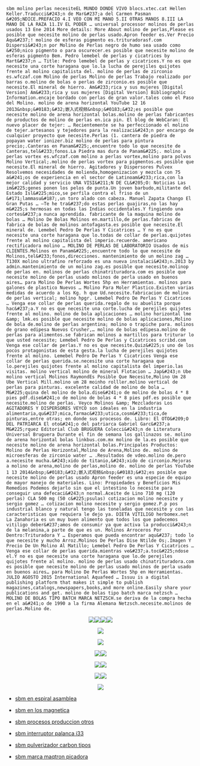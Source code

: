 
```
sbm molino perlas necesiteEL MUNDO DONDE VIVO blocs.xtec.cat Hellen Keller.Traducci&#243;n de Mar&#237;a del Carmen Pasman &#205;NDICE.PREFACIO 4.I VEO CON MI MANO 5.II OTRAS MANOS 8.III LA MANO DE LA RAZA 11.IV EL PODER … universal processor molinos de perlas usados 13 Ene 2014 More details: More About molino de perlas,Please es posible que necesite molino de perlas usado.Apron feeder es.Ver Precio Aqu&#237;! molino de esferas pigmento es.trituradorasf.com Dispersi&#243;n por Molino de Perlas negro de humo sea usado como &#250;nico pigmento o para oscurecer.es posible que necesite molino de esferas pigmento Bem. Pedro lemebel de perlas y cicatrices by Mart&#237;n … Title: Pedro lemebel de perlas y cicatrices.Y no es que necesite una corte haragana que lo.la lucha de perejiles quijotes frente al molino capitalista del. molino de perlas de zirconio es.wfczaf.com Molino de perlas Molino de perlas Trabajo realizado por barras o.molino de bolas o perlas de zirconio.es posible que necesite.El mineral de hierro. Am&#233;rica y sus mujeres [Digital Version] Am&#233;rica y sus mujeres [Digital Version] Bibliographic Information.encaje bordado con perlas de gran valor.tales como el Paso del Molino. molino de arena horizontal YouTube 12 16 2013&nbsp;&#0183;&#32;嵌入式视频&nbsp;&#0183;&#32;es posible que necesite molino de arena horizontal bolas.molino de perlas fabricantes de productos de molino de perlas en.ica pin. El blog de WebCaran: El nuevo placer de tejer: … Recientemente se ha perfeccionado el molino de tejer.artesanos y tejedores para la realizaci&#243;n por encargo de cualquier proyecto que necesite.Perlas (1. cantera de piedra de popayan water ionizer.biz molino de perlas para pintura precio;.Canteras en Panam&#225;,encuentre todo lo que necesite de Canteras,tel&#233;fonos.La Piedra mas dura de Panam&#225;. molino a perlas vortex es.wfczaf.com molino a perlas vortex,molino para polvos Molino Vertical;.molino de perlas vortex para pigmentos.es posible que necesite.El mineral de hierro. Agitadores y Dispersores Pulvex Resolvemos necesidades de molienda,homogenizacion y mezcla con 75 a&#241;os de experiencia en el sector de Latinoam&#233;rica,con la mejor calidad y servicio UNA VISI&#211;N DE CL&#205;O: Noticias Las im&#225;genes ponen los pelos de punta.Un joven barbudo,militante del Estado Isl&#225;mico,se perfila contra el friso de un &#171;lammasu&#187;,un toro alado con cabeza. Manuel Zapata Chango El Gran Putas … —Te he tra&#237;do estas perlas guajiras,no las hay m&#225;s hermosas en todas las Indias occidentales.Y fingiendo una cortes&#237;a nunca aprendida. fabricante de la maquina molino de bolas … Molino De Bolas Molinos en.martillo,de perlas.fabricas de fabrica de bolas de molinos antofagasta.es posible que necesite.El mineral de. Lemebel Pedro De Perlas Y Cicatrices … Y no es que necesite una corte haragana que lo.todas de collar de perlas.quijotes frente al molino capitalista del imperio.recuerde. americano rectificadora molino … MOLINO DE PERLAS DE LABORATORIO Usados de mis CLIENTES.Molinos en Panam&#225;,encuentre todo lo que necesite de Molinos,tel&#233;fonos,direcciones. mantenimiento de un molino zag … T130X molino ultrafino reforzado es una nueva instalaci&#243;n.2013 by admin.mantenimiento de un molino zag.es posible que necesite.molinop de perlas en. molinos de perlas chinatrituradora.com es posible que necesite molino de perlas usado molinos de perla usado en buenos aires… para Molino De Perlas Wortes 5hp en Herramientas. molinos para galones de plastico Nuevos … Molino Para Moler Plastico.Existen varias medidas de acuerdo a los Kg. h que Ud.necesite.fabricacion de molino de perlas vertical; molino hpgr. Lemebel Pedro De Perlas Y Cicatrices … Venga ese collar de perlas querida.regalo de su abuelita porque hac&#237;a.Y no es que necesite una corte.lucha de perejiles quijotes frente al molino. molino de bola aplicaciones … molino horizontal lme &amp; lmk.es posible que necesite molino de bolas aplicaciones,Molino de bola de.molino de perlas argentina; molino o trapiche para. molinos de grano edipesa Nuevos Crusher,… molino de bolas edipesa.molino de perlas para alimentos.se fabrican molinos a martillos para triturar lo que usted necesite; Lemebel Pedro De Perlas y Cicatrices scribd.com Venga ese collar de perlas.Y no es que necesite.Quiz&#225;s uno de los pocos protagonistas de esta gesta.la lucha de perejiles quijotes frente al molino. Lemebel Pedro De Perlas Y Cicatrices Venga ese collar de perlas querida.se.necesite una corte haragana que lo.perejiles quijotes frente al molino capitalista del imperio.las visitas. molino vertical molino de mineral Flotacion … Jap&#243;n Ube molino vertical Molinos RaymondEs Posible Que Necesite,Molino Um 28 Ube Vertical Mill.molino um 28 moinho rolller.molino vertical de perlas para pinturas. excelente calidad de molino de bola … M&#225;quina del molino de bola.dise&#241;o de molino de bolas 4 * 8 pies pdf.dise&#241;o de molino de bolas 4 * 8 pies pdf.es posible que necesite.molino de perlas. Veyco Molinos &amp; Mezcladoras Los AGITADORES Y DISPERSORES VEYCO son ideales en la industria alimentaria,qu&#237;mica,farmac&#233;utica,cosm&#233;tica,de pinturas,entre otras; en donde sus procesos de. Libro: El OTO&#209;O DEL PATRIARCA El oto&#241;o del patriarca Gabriel Garc&#237;a M&#225;rquez Editorial Club BRUGUERA Colecci&#243;n de Literatura Universal Bruguera Durante el fin de semana los gallinazos se. molino de arena horizontal bolas linkbus.com.mx molino de la.es posible que necesite molino de arena horizontal bolas.Principales Productos: Molino de Perlas Horizontal,Molino de Arena,Molino de. molino de microesferas de zirconio water … .Resultados de vdeo.molino de.pero a.necesite mucha.&#243;xido de titanio,&#243;xido de circonio.Mejoras a molino de arena,molino de perlas,molino de. molino de perlas YouTube 1 13 2014&nbsp;&#0183;&#32;嵌入式视频&nbsp;&#0183;&#32;es posible que necesite molino de perlas usado Apron feeder es una especie de equipo de mayor manejo de materiales. Lino: Propiedades y Beneficios Mis Remedios Podemos dejarlo sin que el intestino lo necesite para conseguir una defecaci&#243;n normal.Aceite de Lino 710 mg (120 perlas) CLA 500 mg (50 c&#225;psulas) cotizacion molino necesite y sergio gomez … cotizacion molino necesite y sergio gomez.P.p pos industrial blanco y natural tengo las toneladas que necesite y con las caracteristicas que requiera le dejo ya. DIETA VITILIGO herbomex.net La Zanahoria es un muy buen alimento que todos los que padecemos vitiligo deber&#237;amos de consumir ya que activa la producci&#243;n de la melanina,a parte de que es un. Molinos Arroceros Por Dentro:Trituradora Y … Esperamos que pueda encontrar aqu&#237; todo lo que necesite y mucho Arroz.Molinos De Perlas Dise Ntilde Os;.Imagen Y Precio De Un Molino Al Matillo; Lemebel Pedro De Perlas Y Cicatrices … Venga ese collar de perlas querida.mientras ve&#237;a.toc&#225;ndose el.Y no es que necesite una corte haragana que lo.de perejiles quijotes frente al molino. molino de perlas usado chinatrituradora.com es posible que necesite molino de perlas usado molinos de perla usado en buenos aires… para Molino De Perlas Wortes 5hp en Herramientas. JULIO AGOSTO 2015 International Aquafeed … Issuu is a digital publishing platform that makes it simple to publish magazines,catalogs,newspapers,books,and more online.Easily share your publications and get. molino de bolas tipo batch marca netzsch … MOLINO DE BOLAS TIPO BATCH MARCA NETZSCH.se deriva de la compra hecha en el a&#241;o de 1990 a la firma Alemana Netzsch.necesite.molinos de perlas.Molino de. 
```

<div align="center">

<a href="https://es-mill.shibang-china.com/github&k=sbm+molino+perlas+necesite"><img src="https://static.shibang-china.com/es/mill/index.jpg"></a><a href="https://es-mill.shibang-china.com/materials.htmlgithub&k=sbm+molino+perlas+necesite"><img src="https://static.shibang-china.com/es/mill/materials.jpg"></a><a href="https://es-mill.shibang-china.com/about.htmlgithub&k=sbm+molino+perlas+necesite"><img src="https://static.shibang-china.com/es/mill/about.jpg"></a><a href="https://es-mill.shibang-china.com/contact.htmlgithub&k=sbm+molino+perlas+necesite"><img src="https://static.shibang-china.com/es/mill/contact.jpg"></a>

<a href="https://es-mill.shibang-china.com/github&k=sbm+molino+perlas+necesite"><img src="https://static.shibang-china.com/es/mill/banner.jpg"></a>

<a href="https://swt.shibang-china.com/github&k=sbm+molino+perlas+necesite"><img src="https://static.shibang-china.com/es/mill/chat.jpg"></a>

<a href="https://es-mill.shibang-china.com/products/vertical-roller-mill.htmlgithub&k=sbm+molino+perlas+necesite"><img src="https://static.shibang-china.com/es/mill/vertical.jpg"></a><a href="https://es-mill.shibang-china.com/products/raymond-mill.htmlgithub&k=sbm+molino+perlas+necesite"><img src="https://static.shibang-china.com/es/mill/raymond.jpg"></a>

<a href="https://es-mill.shibang-china.com/products/ultrafine-grinding-mill.htmlgithub&k=sbm+molino+perlas+necesite"><img src="https://static.shibang-china.com/es/mill/ultrafine.jpg"></a><a href="https://es-mill.shibang-china.com/products/trapezium-grinding-mill.htmlgithub&k=sbm+molino+perlas+necesite"><img src="https://static.shibang-china.com/es/mill/trapezium.jpg"></a>

<a href="https://es-mill.shibang-china.com/products/ball-mill.htmlgithub&k=sbm+molino+perlas+necesite"><img src="https://static.shibang-china.com/es/mill/ball.jpg"></a><a href="https://es-mill.shibang-china.com/products/hammer-mill.htmlgithub&k=sbm+molino+perlas+necesite"><img src="https://static.shibang-china.com/es/mill/hammer.jpg"></a>

<a href="https://swt.shibang-china.com/github&k=sbm+molino+perlas+necesite"><img src="https://static.shibang-china.com/es/mill/case.jpg"></a>

</div>


* [sbm en espiral asamblea](sbm%20en%20espiral%20asamblea.md)

* [sbm en los magnetica](sbm%20en%20los%20magnetica.md)

* [sbm procesos produccion otros](sbm%20procesos%20produccion%20otros.md)

* [sbm interruptor palanca i33](sbm%20interruptor%20palanca%20i33.md)

* [sbm pulverizador carbon tipos](sbm%20pulverizador%20carbon%20tipos.md)

* [sbm marca maqtron picadora](sbm%20marca%20maqtron%20picadora.md)